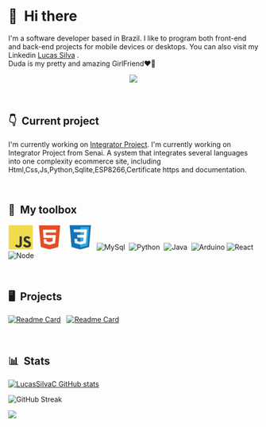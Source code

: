 # 👋 &nbsp;Hi there

I'm a software developer based in Brazil. I like to program both front-end and back-end projects for mobile devices or desktops. You can also visit my Linkedin [Lucas Silva](https://www.linkedin.com/in/lucas-silva-64a715269/) . <br>
Duda is my pretty and amazing GirlFriend❤💍

<div align="center">
   <img src="https://64.media.tumblr.com/6817bc1e7a8566924b4b2503a9ee4032/1eec2c221201275f-26/s640x960/4f6dffe3c2334ed1750917f9f0caa3ebc05c15a3.gif">
</div>

&nbsp;

## 👇 &nbsp;Current project

I'm currently working on [Integrator Project](https://github.com/LucasSilvaC/ValBoxInt). I'm currently working on Integrator Project from Senai. A system that integrates several languages into one complexity ecommerce site, including Html,Css,Js,Python,Sqlite,ESP8266,Certificate https and documentation.

&nbsp;

## 🧰 &nbsp;My toolbox

<img  src="https://raw.githubusercontent.com/devicons/devicon/1119b9f84c0290e0f0b38982099a2bd027a48bf1/icons/javascript/javascript-original.svg" alt="JavaScript" width="50" height="50"/>&nbsp;
<img  src="https://raw.githubusercontent.com/devicons/devicon/1119b9f84c0290e0f0b38982099a2bd027a48bf1/icons/html5/html5-plain.svg" alt="HTML5" width="50" height="50"/> &nbsp;
<img  src="https://raw.githubusercontent.com/devicons/devicon/1119b9f84c0290e0f0b38982099a2bd027a48bf1/icons/css3/css3-original.svg" alt="CSS3" width="50" height="50"/>&nbsp;
<img src="https://cdn.jsdelivr.net/gh/devicons/devicon@latest/icons/mysql/mysql-original.svg" alt="MySql" width="50" height="50"/>&nbsp;
<img src="https://cdn.jsdelivr.net/gh/devicons/devicon@latest/icons/python/python-original.svg" alt="Python" width="50" height="50"/>&nbsp;
<img src="https://cdn.jsdelivr.net/gh/devicons/devicon@latest/icons/java/java-original.svg"  alt="Java" width="50" height="50"/>&nbsp;
<img src="https://cdn.jsdelivr.net/gh/devicons/devicon@latest/icons/arduino/arduino-original-wordmark.svg" alt="Arduino" width="50" height="50"/>
<img src="https://cdn.jsdelivr.net/gh/devicons/devicon@latest/icons/react/react-original.svg" alt="React" width="50" height="50"/>
<img src="https://cdn.jsdelivr.net/gh/devicons/devicon@latest/icons/nodejs/nodejs-line.svg" alt="Node" width="50" height="50"/>
          
          
            
&nbsp;

## 🖥 &nbsp;Projects
[![Readme Card](https://github-readme-stats.vercel.app/api/pin/?username=LucasSilvaC&repo=BugCode&bg_color=0d1116&title_color=ce09ec&text_color=a4aacb&icon_color=007ec6)](https://github.com/LucasSilvaC/BugCode) &nbsp;
[![Readme Card](https://github-readme-stats.vercel.app/api/pin/?username=LucasSilvaC&repo=ValBoxInts&bg_color=0d1116&title_color=ce09ec&text_color=a4aacb&icon_color=007ec6)](https://github.com/LucasSilvaC/ValBoxInt)

&nbsp;

## 📊 &nbsp;Stats
[![LucasSilvaC GitHub stats](https://github-readme-stats.vercel.app/api?username=LucasSilvaC&hide=contribs,prs&show_icons=true&bg_color=0d1116&title_color=ce09ec&text_color=a4aacb&icon_color=007ec6)](https://github.com/LucasSilvaC/github-readme-stats)

![GitHub Streak](https://github-readme-streak-stats.herokuapp.com/?user=LucasSilvaC&theme=dark&count_private=true&bg_color=0d1116&title_color=ce09ec&text_color=a4aacb&icon_color=007ec6)

![](https://github-readme-stats.vercel.app/api/top-langs/?username=LucasSilvaC&theme=dark&hide_border=true&include_all_commits=false&count_private=true&layout=compact)
